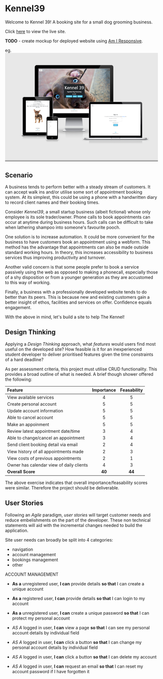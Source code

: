 # Kennel39

Welcome to Kennel 39!  A  booking site for a small dog grooming business.

Click [here](https://kennel39.herokuapp.com/) to view the live site.

**TODO** - create mockup for deployed website using [Am I Responsive](http://ami.responsivedesign.is/).

eg. ![Mockup](docs/readme/responsive.png "Website preview at different resolutions")

## Scenario

A business tends to perform better with a steady stream of customers. It can accept walk ins and/or utilise some sort of appointment booking system.  At its simplest, this could be using a phone with a handwritten diary to record client names and their booking times.

Consider *Kennel39*, a small startup business (albeit fictional) whose only employee is its sole trader/owner.
Phone calls to book appointments can occur at anytime during business hours. Such calls can be difficult to take when lathering shampoo into someone's favourite pooch.

One solution is to increase automation.  It could be more convenient for the business to have customers book an appointment using a webform. This method has the advantage that appointments can also be made outside standard working hours.  In theory, this increases accessibility to business services thus improving productivity and turnover.

Another valid concern is that some people prefer to book a service passively using the web as opposed to making a phonecall, especially those of a shy disposition or from a younger generation as they are accustomed to this way of working.

Finally, a business with a professionally developed website tends to do better than its peers.  This is because new and existing customers gain a better insight of ethos, facilities and services on offer.  Confidence equals engagement.

With the above in mind, let's build a site to help The Kennel!

## Design Thinking

Applying a *Design Thinking* approach, what *features* would users find most useful on the developed site?  How feasible is it for an inexperienced student developer to deliver prioritised features given the time constraints of a hard deadline?

As per assessment criteria, this project must utilise CRUD functionality.  This provides a broad outline of what is needed.  A brief though shower offered the following:

| Feature                                 | Importance | Feasability |
|:----------------------------------------|:----------:|:-----------:|
| View available services                 | 4          | 5           |
| Create personal account                 | 5          | 5           |
| Update account information              | 5          | 5           |
| Able to cancel account                  | 5          | 5           |
| Make an appoinment                      | 5          | 5           |
| Review latest appointment date/time     | 3          | 4           |
| Able to change/cancel an appointment    | 3          | 4           |
| Send client booking detail via email    | 2          | 4           |
| View history of all appointments made   | 2          | 3           |
| View costs of previous appointments     | 2          | 1           |
| Owner has calendar view of daily clients| 4          | 3           |
| **Overall Score**                       | **40**     | **44**      |

The above exercise indicates that overall importance/feasability scores were similar.  Therefore the project should be deliverable.

## User Stories

Following an *Agile* paradigm, *user stories* will target customer needs and reduce embelishments on the part of the developer.  These non technical statements will aid with the incremental changes needed to build the application.

Site user needs can broadly be split into 4 categories:

- navigation
- account management
- bookings management
- other

ACCOUNT MANAGEMENT

- **As a** unregistered user, **I can** provide details **so that** I can create a unique account

- **As a** registered user, **I can** provide details **so that** I can login to my account

- **As a** unregistered user, **I can** create a unique password **so that** I can protect my personal account

- *AS A* logged in user, **I can** view a page **so that** I can see my personal account details by individual field 

- *AS A* logged in user, **I can** click a button **so that** I can change my personal account details by individual field 

- *AS A* logged in user, **I can** click a button **so that** I can delete my account

- *AS A* logged in user, **I can** request an email **so that** I can reset my account password if I have forgotten it